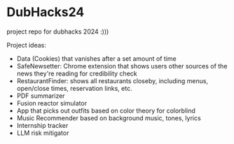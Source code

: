 # DubHacks24
project repo for dubhacks 2024 :)))

Project ideas:
- Data (Cookies) that vanishes after a set amount of time
- SafeNewsetter: Chrome extension that shows users other sources of the news they're reading for credibility check
- RestaurantFinder: shows all restaurants closeby, including menus, open/close times, reservation links, etc.
- PDF summarizer
- Fusion reactor simulator
- App that picks out outfits based on color theory for colorblind
- Music Recommender based on background music, tones, lyrics
- Internship tracker
- LLM risk mitigator
